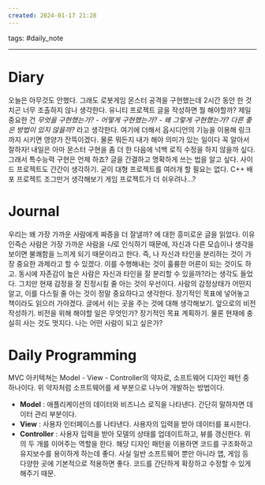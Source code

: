 ```yaml
---  
created: 2024-01-17 21:28  
---
```

tags: #daily_note

---
# Diary

오늘은 아무것도 안했다.
그래도 로봇게임 몬스터 공격을 구현했는데 2시간 동안 한 것치곤 너무 조촐하지 않나 생각한다.
유니티 프로젝트 글을 작성하면 뭘 해야할까? 제일 중요한 건 *무엇을 구현했는가? - 어떻게 구현했는가? - 왜 그렇게 구현했는가? 다른 좋은 방법이 있지 않을까?* 라고 생각한다. 여기에 더해서 옵시디언의 기능을 이용해 링크까지 시키면 영양가 잔뜩이겠다.
물론 뭐든지 내가 해야 의미가 있는 일이다 꼭 알아서 잘하자!
내일은 아마 몬스터 구현을 좀 더 한 다음에 넉백 로직 수정을 하지 않을까 싶다. 그래서 특수능력 구현은 언제 하죠?
글을 간결하고 명확하게 쓰는 법을 알고 싶다. 
사이드 프로젝트도 간간이 생각하기. 굳이 대형 프로젝트를 여러개 할 필요는 없다.
C++ 배포 프로젝트 조그만거 생각해보기
게임 프로젝트가 더 쉬우려나...?
# Journal

우리는 왜 가장 가까운 사람에게 짜증을 더 잘낼까? 에 대한 흥미로운 글을 읽었다.
이유인즉슨 사람은 가장 가까운 사람을 *나*로 인식하기 때문에, 자신과 다른 모습이나 생각을 보이면 불쾌함을 느끼게 되기 때문이라고 한다. 즉, 나 자신과 타인을 분리하는 것이 가장 중요한 과제라고 할 수 있겠다. 이를 수행해내는 것이 훌륭한 어른이 되는 것이도 하고. 동시에 자존감이 높은 사람은 자신과 타인을 잘 분리할 수 있을까?라는 생각도 들었다.
그치만 현재 감정을 잘 진정시킬 줄 아는 것이 우선이다.
사람의 감정상태가 어떤지 알고, 이를 다스릴 줄 아는 것이 정말 중요하다고 생각한다. 장기적인 목표에 넣어놓고 책이라도 읽으러 가야겠다. 
글에서 쉬는 곳을 주는 것에 대해 생각해보기.
앞으로의 비전 작성하기.
비전을 위해 해야할 일은 무엇인가? 장기적인 목표 계획하기. 물론 현재에 충실히 사는 것도 멋지다. 나는 어떤 사람이 되고 싶은가?
# Daily Programming

MVC 아키텍쳐는 Model - View - Controller의 약자로, 소프트웨어 디자인 패턴 중 하나이다. 위 약자처럼 소프트웨어를 세 부분으로 나누어 개발하는 방법이다.
- **Model** : 애플리케이션의 데이터와 비즈니스 로직을 나타낸다. 간단히 말하자면 데이터 관리 부분이다.
- **View** : 사용자 인터페이스를 나타낸다. 사용자의 입력을 받아 데이터를 표시한다.
- **Controller** : 사용자 입력을 받아 모델의 상태를 업데이트하고, 뷰를 갱신한다. 위의 두 개를 이어주는 역할을 한다.
해당 디자인 패턴을 이용하면 코드를 구조화하고 유지보수를 용이하게 하는데 좋다. 사실 일반 소프트웨어 뿐만 아니라 앱, 게임 등 다양한 곳에 기본적으로 적용하면 좋다. 코드를 간단하게 확장하고 수정할 수 있게 해주기 때문.